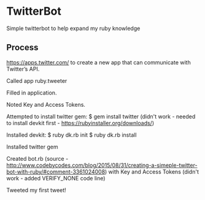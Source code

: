 # TwitterBot
Simple twitterbot to help expand my ruby knowledge

## Process
https://apps.twitter.com/ to create a new app that can communicate with Twitter’s API.

Called app ruby.tweeter

Filled in application.

Noted Key and Access Tokens.

Attempted to install twitter gem: $ gem install twitter (didn't work - needed to install devkit first - https://rubyinstaller.org/downloads/)

Installed devkit: $ ruby dk.rb init $ ruby dk.rb install

Installed twitter gem

Created bot.rb (source - http://www.codebycodes.com/blog/2015/08/31/creating-a-simeple-twitter-bot-with-ruby/#comment-3361024008) with Key and Access Tokens (didn't work - added VERIFY_NONE code line)

Tweeted my first tweet!
